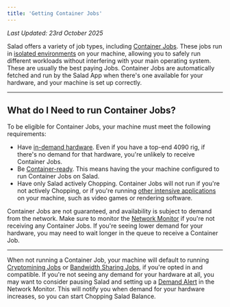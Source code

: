 ```yaml
---
title: 'Getting Container Jobs'
---
```


_Last Updated: 23rd October 2025_

Salad offers a variety of job types, including
[Container Jobs](https://Community.salad.com/new-feature-container-environments-now-available/). These jobs run in
[isolated environments](/docs/faq/jobs/what-is-wsl) on your machine, allowing you to safely run different workloads
without interfering with your main operating system. These are usually the best paying Jobs. Container Jobs are
automatically fetched and run by the Salad App when there's one available for your hardware, and your machine is set up
correctly.

---

## **What do I Need to run Container Jobs?**

To be eligible for Container Jobs, your machine must meet the following requirements:

- Have [in-demand hardware](/docs/faq/community/network-monitor). Even if you have a top-end 4090 rig, if there's no
  demand for that hardware, you're unlikely to receive Container Jobs.
- Be [Container-ready](/docs/troubleshooting/container-jobs/container-workloads-troubleshooting). This means having the
  your machine configured to run Container Jobs on Salad.
- Have only Salad actively Chopping. Container Jobs will not run if you're not actively Chopping, or if you're running
  [other intensive applications](/docs/guides/getting-jobs/getting-cryptomining-jobs) on your machine, such as video
  games or rendering software.

Container Jobs are not guaranteed, and availability is subject to demand from the network. Make sure to monitor the
[Network Monitor](/docs/faq/community/network-monitor) if you're not receiving any Container Jobs. If you're seeing
lower demand for your hardware, you may need to wait longer in the queue to receive a Container Job.

---

When not running a Container Job, your machine will default to running
[Cryptomining Jobs](/docs/guides/getting-jobs/getting-cryptomining-jobs) or
[Bandwidth Sharing Jobs](/docs/guides/getting-jobs/getting-bandwidth-sharing-jobs), if you're opted in and compatible.
If you're not seeing any demand for your hardware at all, you may want to consider pausing Salad and setting up a
[Demand Alert](/docs/guides/using-salad/how-to-set-up-a-demand-alert) in the Network Monitor. This will notify you when
demand for your hardware increases, so you can start Chopping Salad Balance.

